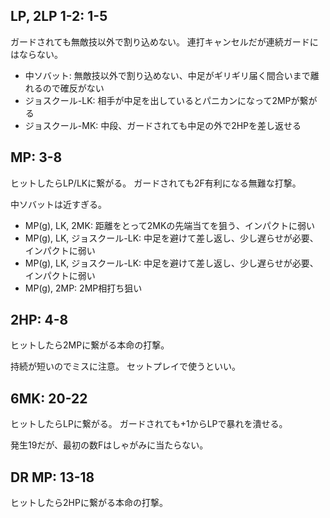 ## LP, 2LP 1-2: 1-5

ガードされても無敵技以外で割り込めない。
連打キャンセルだが連続ガードにはならない。

- 中ソバット: 無敵技以外で割り込めない、中足がギリギリ届く間合いまで離れるので確反がない
- ジョスクール-LK: 相手が中足を出しているとパニカンになって2MPが繋がる
- ジョスクール-MK: 中段、ガードされても中足の外で2HPを差し返せる

## MP: 3-8

ヒットしたらLP/LKに繋がる。
ガードされても2F有利になる無難な打撃。

中ソバットは近すぎる。

- MP(g), LK, 2MK: 距離をとって2MKの先端当てを狙う、インパクトに弱い
- MP(g), LK, ジョスクール-LK: 中足を避けて差し返し、少し遅らせが必要、インパクトに弱い
- MP(g), LK, ジョスクール-LK: 中足を避けて差し返し、少し遅らせが必要、インパクトに弱い
- MP(g), 2MP: 2MP相打ち狙い

## 2HP: 4-8

ヒットしたら2MPに繋がる本命の打撃。

持続が短いのでミスに注意。
セットプレイで使うといい。

## 6MK: 20-22

ヒットしたらLPに繋がる。
ガードされても+1からLPで暴れを潰せる。

発生19だが、最初の数Fはしゃがみに当たらない。

## DR MP: 13-18

ヒットしたら2HPに繋がる本命の打撃。
